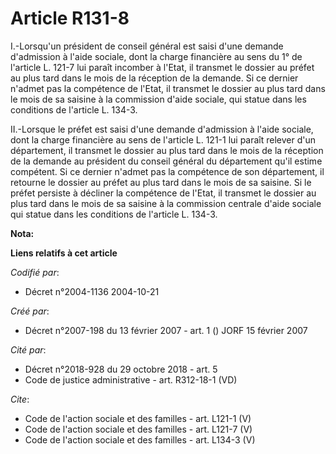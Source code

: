 # Article R131-8

I.-Lorsqu'un président de conseil général est saisi d'une demande d'admission à l'aide sociale, dont la charge financière au
sens du 1° de l'article L. 121-7 lui paraît incomber à l'Etat, il transmet le dossier au préfet au plus tard dans le mois de
la réception de la demande. Si ce dernier n'admet pas la compétence de l'Etat, il transmet le dossier au plus tard dans le
mois de sa saisine à la commission d'aide sociale, qui statue dans les conditions de l'article L. 134-3. 

II.-Lorsque le préfet est saisi d'une demande d'admission à l'aide sociale, dont la charge financière au sens de l'article L.
121-1 lui paraît relever d'un département, il transmet le dossier au plus tard dans le mois de la réception de la demande au
président du conseil général du département qu'il estime compétent. Si ce dernier n'admet pas la compétence de son
département, il retourne le dossier au préfet au plus tard dans le mois de sa saisine. Si le préfet persiste à décliner la
compétence de l'Etat, il transmet le dossier au plus tard dans le mois de sa saisine à la commission centrale d'aide sociale
qui statue dans les conditions de l'article L. 134-3.

**Nota:**



**Liens relatifs à cet article**

_Codifié par_:

  - Décret n°2004-1136 2004-10-21

_Créé par_:

  - Décret n°2007-198 du 13 février 2007 - art. 1 () JORF 15 février 2007

_Cité par_:

  - Décret n°2018-928 du 29 octobre 2018 - art. 5
  - Code de justice administrative - art. R312-18-1 (VD)

_Cite_:

  - Code de l'action sociale et des familles - art. L121-1 (V)
  - Code de l'action sociale et des familles - art. L121-7 (V)
  - Code de l'action sociale et des familles - art. L134-3 (V)
